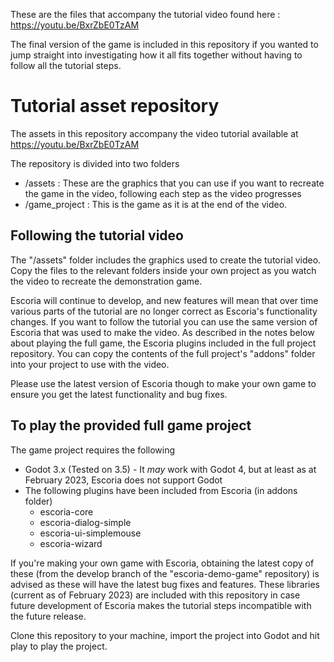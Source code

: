 These are the files that accompany the tutorial video found here : https://youtu.be/BxrZbE0TzAM

The final version of the game is included in this repository if you wanted to jump straight into investigating how it all fits together without having to follow all the tutorial steps.


# Tutorial asset repository

The assets in this repository accompany the video tutorial available at https://youtu.be/BxrZbE0TzAM

The repository is divided into two folders
- /assets : These are the graphics that you can use if you want to recreate the game in the video, following each step as the video progresses
- /game_project : This is the game as it is at the end of the video.


## Following the tutorial video

The "/assets" folder includes the graphics used to create the tutorial video. Copy the files to the relevant folders inside your own project as you watch the video to recreate the demonstration game.

Escoria will continue to develop, and new features will mean that over time various parts of the tutorial are no longer correct as Escoria's functionality changes. If you want to follow the tutorial you can use the same version of Escoria that was used to make the video. As described in the notes below about playing the full game, the Escoria plugins included in the full project repository. You can copy the contents of the full project's "addons" folder into your project to use with the video.

Please use the latest version of Escoria though to make your own game to ensure you get the latest functionality and bug fixes.


## To play the provided full game project

The game project requires the following

- Godot 3.x (Tested on 3.5) - It _may_ work with Godot 4, but at least as at February 2023, Escoria does not support Godot
- The following plugins have been included from Escoria (in addons folder)
  - escoria-core
  - escoria-dialog-simple
  - escoria-ui-simplemouse
  - escoria-wizard

If you're making your own game with Escoria, obtaining the latest copy of these (from the develop branch of the "escoria-demo-game" repository) is advised as these will have the latest bug fixes and features. These libraries (current as of February 2023) are included with this repository in case future development of Escoria makes the tutorial steps incompatible with the future release.

Clone this repository to your machine, import the project into Godot and hit play to play the project.
